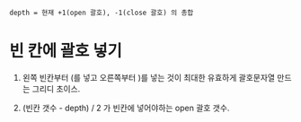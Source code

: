 ```
depth = 현재 +1(open 괄호), -1(close 괄호) 의 총합
```

# 빈 칸에 괄호 넣기

1. 왼쪽 빈칸부터 (를 넣고 오른쪽부터 )를 넣는 것이 최대한 유효하게 괄호문자열 만드는 그리디 초이스. <p>

2. (빈칸 갯수 - depth) / 2 가 빈칸에 넣어야하는 open 괄호 갯수. <p>

